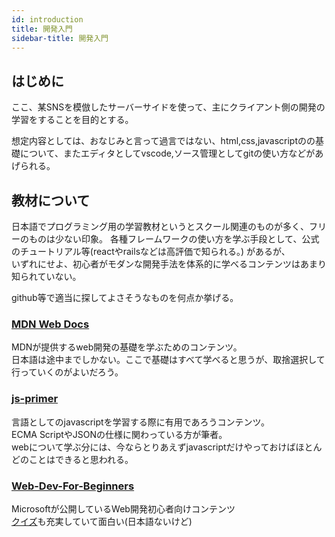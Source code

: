 ```yaml
---
id: introduction
title: 開発入門
sidebar-title: 開発入門
---
```



## はじめに
ここ、某SNSを模倣したサーバーサイドを使って、主にクライアント側の開発の学習をすることを目的とする。

想定内容としては、おなじみと言って過言ではない、html,css,javascriptのの基礎について、またエディタとしてvscode,ソース管理としてgitの使い方などがあげられる。

## 教材について
日本語でプログラミング用の学習教材というとスクール関連のものが多く、フリーのものは少ない印象。
各種フレームワークの使い方を学ぶ手段として、公式のチュートリアル等(reactやrailsなどは高評価で知られる。)  があるが、  
いずれにせよ、初心者がモダンな開発手法を体系的に学べるコンテンツはあまり知られていない。  

github等で適当に探してよさそうなものを何点か挙げる。

### [MDN Web Docs](https://developer.mozilla.org/ja/docs/Learn)
MDNが提供するweb開発の基礎を学ぶためのコンテンツ。  
日本語は途中までしかない。ここで基礎はすべて学べると思うが、取捨選択して行っていくのがよいだろう。

### [js-primer](https://github.com/asciidwango/js-primer)
言語としてのjavascriptを学習する際に有用であろうコンテンツ。  
ECMA ScriptやJSONの仕様に関わっている方が筆者。  
webについて学ぶ分には、今ならとりあえずjavascriptだけやっておけばほとんどのことはできると思われる。  


### [Web-Dev-For-Beginners](https://github.com/microsoft/Web-Dev-For-Beginners)
Microsoftが公開しているWeb開発初心者向けコンテンツ  
[クイズ](https://nice-beach-0fe9e9d0f.azurestaticapps.net/)も充実していて面白い(日本語ないけど)  